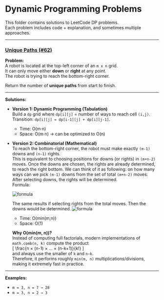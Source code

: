 # Dynamic Programming Problems

This folder contains solutions to LeetCode DP problems.  
Each problem includes code + explanation, and sometimes multiple approaches.

---

### [Unique Paths (#62)](0062_unique_paths.py)

**Problem:**  
A robot is located at the top-left corner of an `m x n` grid.  
It can only move either **down** or **right** at any point.  
The robot is trying to reach the bottom-right corner.  

Return the number of **unique paths** from start to finish.

---

**Solutions:**

- **Version 1: Dynamic Programming (Tabulation)**  
  Build a `dp` grid where `dp[i][j]` = number of ways to reach cell `(i,j)`.  
  Transition: `dp[i][j] = dp[i-1][j] + dp[i][j-1]`.  
  - Time: O(m·n)  
  - Space: O(m·n) → can be optimized to O(n)  

- **Version 2: Combinatorial (Mathematical)**  
  To reach the bottom-right corner, the robot must make exactly `(m-1)` downs and `(n-1)` rights.  
  This is equivalent to choosing positions for downs (or rights) in `(m+n-2)` moves.
  Once the downs are chosen, the rights are already determined, to reach the right bottom.
  We can think of it as following: on how many ways can we pick `(m-1)` downs from the set of total `(m+n-2)` moves.
  After selecting downs, the rights will be determined.    
  Formula:  

  ![formula](https://latex.codecogs.com/png.image?\dpi{110}\bg_white\large\binom{m+n-2}{m-1}=\frac{(m+n-2)!}{(m-1)!(n-1)!})

  The same results if selecting rights from the total moves. Then the downs would be determined.
  ![formula](https://latex.codecogs.com/png.image?\dpi{110}\bg_white\large\binom{m+n-2}{n-1}=\frac{(m+n-2)!}{(n-1)!(m+n-21-n+1)!}=\frac{(m+n-2)!}{(n-1)!(m-1)!})

  - Time: O(min(m,n))  
  - Space: O(1)  

  **Why O(min(m, n))?**  
  Instead of computing full factorials, modern implementations of `math.comb(n, k)` compute the product  
  \[
  \frac{n × (n-1) × … × (n-k+1)}{k!}
  \]  
  and always use the smaller of `k` and `n−k`.  
  Therefore, it performs roughly `min(m, n)` multiplications/divisions, making it extremely fast in practice.

---

**Examples:**

- `m = 3, n = 7 → 28`  
- `m = 3, n = 2 → 3`
